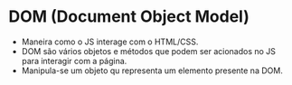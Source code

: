 # DOM (Document Object Model)

- Maneira como o JS interage com o HTML/CSS.
- DOM são vários objetos e métodos que podem ser acionados no JS para interagir com a página.
- Manipula-se um objeto qu representa um elemento presente na DOM.

